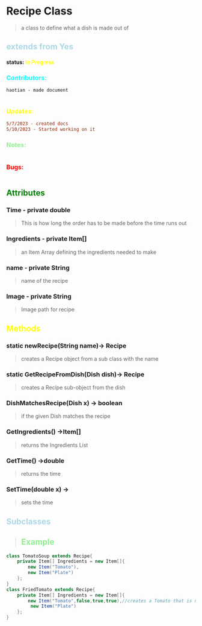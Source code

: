 # Recipe Class 
> a class to define what a dish is made out of 
##  <span style="color:lightblue;">extends from Yes</span>
#### status: <span style="color:yellow;">In Progress</span>
### <span style="color:cyan;">Contributors:</span>
<!--put your names here between the ``` if you worked on it, and put what you did-->
```diff
haotian - made document
 
```
### <span style="color:yellow;">Updates:</span>
```diff
5/7/2023 - created docs
5/10/2023 - Started working on it
```
### <span style="color:lightgreen;">Notes:</span>
```diff 

```
### <span style="color:red;">Bugs:</span>
```diff
```
## <span style="color:green;">Attributes</span>
### **Time** - private double
>This is how long the order has to be made before the time runs out

### **Ingredients** - private Item[]
>an Item Array defining the ingredients needed to make

### **name** - private String
>name of the recipe

### **Image** - private String
>Image path for recipe 

## <span style="color:yellow;">Methods</span>

### **static newRecipe(String name)**-> Recipe
>creates a Recipe object from a sub class with the name

### **static GetRecipeFromDish(Dish dish)**-> Recipe
>creates a Recipe sub-object from the dish

### **DishMatchesRecipe(Dish x)** -> boolean
> if the given Dish matches the recipe 

### **GetIngredients()** ->Item[]
>returns the Ingredients List

### **GetTime()** ->double
>returns the time

### **SetTime(double x)** ->
>sets the time 
## <span style="color:lightblue;">Subclasses</span>
> ## <span style="color:lightgreen;">Example</span>   
```java
class TomatoSoup extends Recipe{
    private Item[] Ingredients = new Item[]{
        new Item("Tomato"),
        new Item("Plate")
    };
}
class FriedTomato extends Recipe{
    private Item[] Ingredients = new Item[]{
        new Item("Tomato",false,true,true),//creates a Tomato that is not cooked, that is chopped and is fried
         new Item("Plate")
    };
}
```




